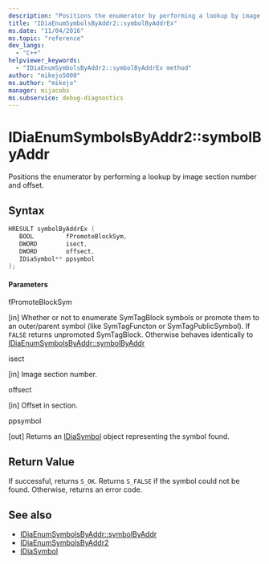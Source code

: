 ```yaml
---
description: "Positions the enumerator by performing a lookup by image section number and offset."
title: "IDiaEnumSymbolsByAddr2::symbolByAddrEx"
ms.date: "11/04/2016"
ms.topic: "reference"
dev_langs:
  - "C++"
helpviewer_keywords:
  - "IDiaEnumSymbolsByAddr2::symbolByAddrEx method"
author: "mikejo5000"
ms.author: "mikejo"
manager: mijacobs
ms.subservice: debug-diagnostics
---
```

# IDiaEnumSymbolsByAddr2::symbolByAddr

Positions the enumerator by performing a lookup by image section number and offset.

## Syntax

```C++
HRESULT symbolByAddrEx (
   BOOL         fPromoteBlockSym,
   DWORD        isect,
   DWORD        offsect,
   IDiaSymbol** ppsymbol
);
```

#### Parameters
 fPromoteBlockSym

[in] Whether or not to enumerate SymTagBlock symbols or promote them to an outer/parent symbol (like SymTagFuncton or SymTagPublicSymbol). If `FALSE` returns unpromoted SymTagBlock. Otherwise behaves identically to [IDiaEnumSymbolsByAddr::symbolByAddr](../../debugger/debug-interface-access/idiaenumsymbolsbyaddr-symbolsbyaddr.md)

 isect

[in] Image section number.

 offsect

[in] Offset in section.

 ppsymbol

[out] Returns an [IDiaSymbol](../../debugger/debug-interface-access/idiasymbol.md) object representing the symbol found.

## Return Value
 If successful, returns `S_OK`. Returns `S_FALSE` if the symbol could not be found. Otherwise, returns an error code.

## See also
- [IDiaEnumSymbolsByAddr::symbolByAddr](../../debugger/debug-interface-access/idiaenumsymbolsbyaddr-symbolsbyaddr.md)
- [IDiaEnumSymbolsByAddr2](../../debugger/debug-interface-access/idiaenumsymbolsbyaddr2.md)
- [IDiaSymbol](../../debugger/debug-interface-access/idiasymbol.md)
